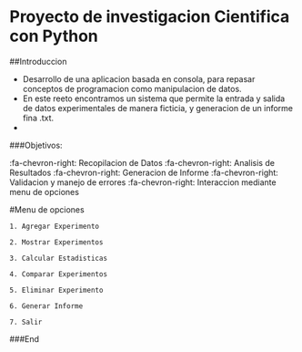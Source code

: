 # Proyecto de investigacion Cientifica con Python

##Introduccion

- Desarrollo de una aplicacion basada en consola, para repasar conceptos de programacion como manipulacion de datos.
- En este reeto encontramos un sistema que permite la entrada y salida de datos experimentales de manera ficticia, y generacion de un informe fina .txt.
- 
###Objetivos:

:fa-chevron-right:  Recopilacion de Datos
:fa-chevron-right:  Analisis de Resultados
:fa-chevron-right:  Generacion de Informe
:fa-chevron-right:  Validacion y manejo de errores
:fa-chevron-right:  Interaccion mediante menu de opciones

#Menu de opciones 

`1. Agregar Experimento`

`2. Mostrar Experimentos`

`3. Calcular Estadisticas`

`4. Comparar Experimentos`

`5. Eliminar Experimento`

`6. Generar Informe`

`7. Salir`

###End
